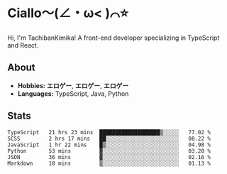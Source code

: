 # Ciallo～(∠・ω< )⌒⭐️

Hi, I'm TachibanKimika! A front-end developer specializing in TypeScript and React.

## About
- **Hobbies:** **エロゲー**, **エロゲー**, **エロゲー**
- **Languages:** TypeScript, Java, Python

## Stats
<!--START_SECTION:waka-->

```text
TypeScript   21 hrs 23 mins  ███████████████████▒░░░░░   77.02 %
SCSS         2 hrs 17 mins   ██░░░░░░░░░░░░░░░░░░░░░░░   08.22 %
JavaScript   1 hr 22 mins    █▒░░░░░░░░░░░░░░░░░░░░░░░   04.98 %
Python       53 mins         ▓░░░░░░░░░░░░░░░░░░░░░░░░   03.20 %
JSON         36 mins         ▓░░░░░░░░░░░░░░░░░░░░░░░░   02.16 %
Markdown     18 mins         ▒░░░░░░░░░░░░░░░░░░░░░░░░   01.13 %
```

<!--END_SECTION:waka-->

<!-- ![Metrics](https://metrics.lecoq.io/TachibanaKimika?template=classic&base.activity=0&base.community=0&base.repositories=0&languages=1&isocalendar=1&isocalendar.duration=half-year&languages.limit=8&languages.sections=most-used&languages.colors=github&languages.threshold=0%25&languages.indepth=false&languages.recent.load=300&languages.recent.days=14&config.timezone=Asia%2FShanghai)
 -->
